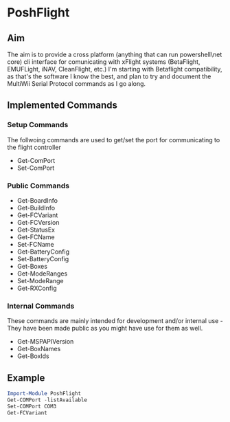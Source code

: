 # PoshFlight

## Aim

The aim is to provide a cross platform (anything that can run powershell\net core) cli interface for comunicating with xFlight systems (BetaFlight, EMUFLight, iNAV, CleanFlight, etc.) I'm starting with Betaflight compatibility, as that's the software I know the best, and plan to try and document the MultiWii Serial Protocol commands as I go along.

## Implemented Commands

### Setup Commands

The follwoing commands are used to get/set the port for communicating to the flight controller

- Get-ComPort
- Set-ComPort

### Public Commands

- Get-BoardInfo
- Get-BuildInfo
- Get-FCVariant
- Get-FCVersion
- Get-StatusEx
- Get-FCName
- Set-FCName
- Get-BatteryConfig
- Set-BatteryConfig
- Get-Boxes
- Get-ModeRanges
- Set-ModeRange
- Get-RXConfig

### Internal Commands

These commands are mainly intended for development and/or internal use - They have been made public as you might have use for them as well.

- Get-MSPAPIVersion
- Get-BoxNames
- Get-BoxIds

## Example

```Powershell
Import-Module PoshFlight
Get-COMPort -listAvailable
Set-COMPort COM3
Get-FCVariant
```
